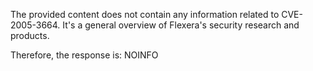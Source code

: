 The provided content does not contain any information related to CVE-2005-3664. It's a general overview of Flexera's security research and products.

Therefore, the response is:
NOINFO